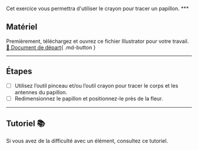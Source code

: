 



<p class="spacer"> Cet exercice vous permettra d'utiliser le crayon pour tracer un papillon.    
***  

## Matériel

Premièrement, téléchargez et ouvrez ce fichier Illustrator pour votre travail.   
[📁 Document de départ](https://cmontmorency365.sharepoint.com/:u:/s/TIM-582214-Animation2d77/ERWJ2rMCjKNGmAHXZypXpvYBZTtmGwQBeIIbfPrL1GzmnQ?e=dpO6KO){ .md-button }   <br>

***  
## Étapes
- [ ] Utilisez l’outil pinceau et/ou l’outil crayon pour tracer le corps et les antennes du papillon.
- [ ] Redimensionnez le papillon et positionnez-le près de la fleur.
***  

## Tutoriel 📚

<knowmore href="https://helpx.adobe.com/ca_fr/illustrator/how-to/create-edit-artwork-with-paintbrush-pencil-tools.html?playlistPath=/services/playlist.helpx/products:SG_ILLUSTRATOR_1_1/learn-path:key-techniques/set-header:drawing/playlist:topic/fr_CA.json ">
Si vous avez de la difficulté avec un élément, consultez ce tutoriel. 
</knowmore>
